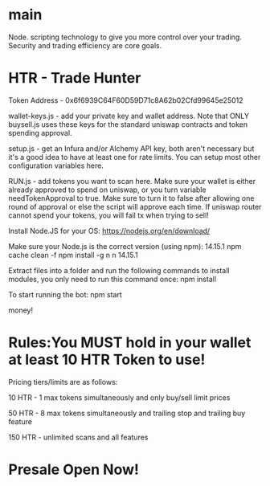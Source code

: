 # main
Node. scripting technology to give you more control over your trading. Security and trading efficiency are core goals.

# HTR - Trade Hunter
Token Address - 0x6f6939C64F60D59D71c8A62b02Cfd99645e25012

wallet-keys.js - add your private key and wallet address. Note that ONLY buysell.js uses these keys for the standard uniswap contracts and token spending approval.

setup.js - get an Infura and/or Alchemy API key, both aren't necessary but it's a good idea to have at least one for rate limits. You can setup most other configuration variables here.

RUN.js - add tokens you want to scan here. Make sure your wallet is either already approved to spend on uniswap, or you turn variable needTokenApproval to true. Make sure to turn it to false after allowing one round of approval or else the script will approve each time. If uniswap router cannot spend your tokens, you will fail tx when trying to sell!

Install Node.JS for your OS: https://nodejs.org/en/download/

Make sure your Node.js is the correct version (using npm): 14.15.1 npm cache clean -f npm install -g n n 14.15.1

Extract files into a folder and run the following commands to install modules, you only need to run this command once: npm install

To start running the bot: npm start

money!

# Rules:You MUST hold in your wallet at least 10 HTR Token to use!
Pricing tiers/limits are as follows:

10 HTR - 1 max tokens simultaneously and only buy/sell limit prices

50 HTR - 8 max tokens simultaneously and trailing stop and trailing buy feature

150 HTR - unlimited scans and all features

# Presale Open Now!
